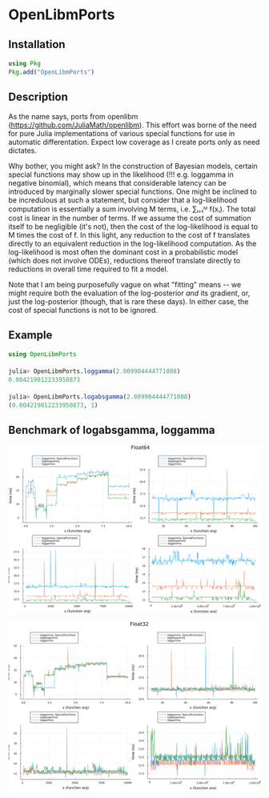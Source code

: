 # OpenLibmPorts

## Installation
```julia
using Pkg
Pkg.add("OpenLibmPorts")
```

## Description
As the name says, ports from openlibm
(https://github.com/JuliaMath/openlibm). This effort was borne of the
need for pure Julia implementations of various special functions for
use in automatic differentation. Expect low coverage as I create ports
only as need dictates.

Why bother, you might ask? In the construction of Bayesian models,
certain special functions may show up in the likelihood (!!!
e.g. loggamma in negative binomial), which means that considerable
latency can be introduced by marginally slower special functions. One
might be inclined to be incredulous at such a statement, but consider
that a log-likelihood computation is essentially a sum involving M
terms, i.e. ∑ᵢ₌₁ᴹ f(xᵢ). The total cost is linear in the number of
terms.  If we assume the cost of summation itself to be negligible
(it's not), then the cost of the log-likelihood is equal to M times
the cost of f. In this light, any reduction to the cost of f
translates directly to an equivalent reduction in the log-likelihood
computation. As the log-likelihood is most often the dominant cost in
a probabilistic model (which does not involve ODEs), reductions
thereof translate directly to reductions in overall time required to
fit a model. 

Note that I am being purposefully vague on what "fitting" means -- we
might require both the evaluation of the log-posterior _and_ its
gradient, or, just the log-posterior (though, that is rare these
days).  In either case, the cost of special functions is not to be
ignored.

## Example
```julia
using OpenLibmPorts

julia> OpenLibmPorts.loggamma(2.009904444771008)
0.004219012233950873

julia> OpenLibmPorts.logabsgamma(2.009904444771008)
(0.004219012233950873, 1)
```

## Benchmark of logabsgamma, loggamma
![benchplot_64](https://github.com/andrewjradcliffe/OpenLibmPorts.jl/blob/main/docs/src/assets/benchplot_64.svg)

![benchplot_32](https://github.com/andrewjradcliffe/OpenLibmPorts.jl/blob/main/docs/src/assets/benchplot_32.svg)
